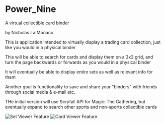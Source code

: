 # Power_Nine
A virtual collectible card binder 

by Nicholas La Monaco

This is application intended to virtually display a trading card collection, just like you would in a physical binder

This will be able to search for cards and display them on a 3x3 grid, and turn the page backwards or forwards as you would in a physical binder

It will eventually be able to display entire sets as well as relevant info for them

Another goal is functionality to save and share your "binders" with friends through social media & e-mail etc. 

THe initial version will use Scryfall API for Magic: The Gathering, but eventually expand to search other sports and non-sports collectible cards 

![Set Viewer Feature](assets/images/setView.bmp)
![Card Viewer Feature](assets/images/cardView.png)
